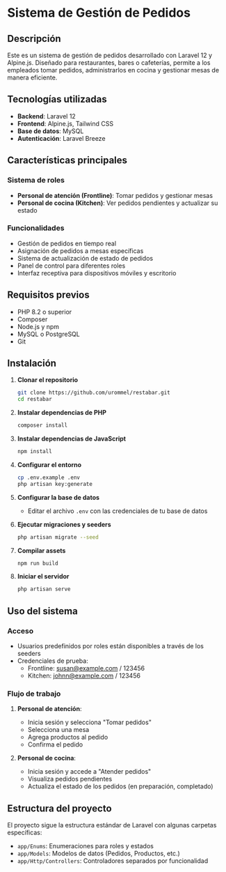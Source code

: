 # Sistema de Gestión de Pedidos

## Descripción
Este es un sistema de gestión de pedidos desarrollado con Laravel 12 y Alpine.js. Diseñado para restaurantes, bares o cafeterías, permite a los empleados tomar pedidos, administrarlos en cocina y gestionar mesas de manera eficiente.

## Tecnologías utilizadas
- **Backend**: Laravel 12
- **Frontend**: Alpine.js, Tailwind CSS
- **Base de datos**: MySQL
- **Autenticación**: Laravel Breeze

## Características principales

### Sistema de roles
- **Personal de atención (Frontline)**: Tomar pedidos y gestionar mesas
- **Personal de cocina (Kitchen)**: Ver pedidos pendientes y actualizar su estado

### Funcionalidades
- Gestión de pedidos en tiempo real
- Asignación de pedidos a mesas específicas
- Sistema de actualización de estado de pedidos
- Panel de control para diferentes roles
- Interfaz receptiva para dispositivos móviles y escritorio

## Requisitos previos
- PHP 8.2 o superior
- Composer
- Node.js y npm
- MySQL o PostgreSQL
- Git

## Instalación

1. **Clonar el repositorio**
   ```bash
   git clone https://github.com/urommel/restabar.git
   cd restabar
   ```

2. **Instalar dependencias de PHP**
   ```bash
   composer install
   ```

3. **Instalar dependencias de JavaScript**
   ```bash
   npm install
   ```

4. **Configurar el entorno**
   ```bash
   cp .env.example .env
   php artisan key:generate
   ```

5. **Configurar la base de datos**
    - Editar el archivo `.env` con las credenciales de tu base de datos

6. **Ejecutar migraciones y seeders**
   ```bash
   php artisan migrate --seed
   ```

7. **Compilar assets**
   ```bash
   npm run build
   ```

8. **Iniciar el servidor**
   ```bash
   php artisan serve
   ```

## Uso del sistema

### Acceso
- Usuarios predefinidos por roles están disponibles a través de los seeders
- Credenciales de prueba:
    - Frontline: susan@example.com / 123456
    - Kitchen: johnn@example.com / 123456

### Flujo de trabajo
1. **Personal de atención**:
    - Inicia sesión y selecciona "Tomar pedidos"
    - Selecciona una mesa
    - Agrega productos al pedido
    - Confirma el pedido

2. **Personal de cocina**:
    - Inicia sesión y accede a "Atender pedidos"
    - Visualiza pedidos pendientes
    - Actualiza el estado de los pedidos (en preparación, completado)

## Estructura del proyecto
El proyecto sigue la estructura estándar de Laravel con algunas carpetas específicas:
- `app/Enums`: Enumeraciones para roles y estados
- `app/Models`: Modelos de datos (Pedidos, Productos, etc.)
- `app/Http/Controllers`: Controladores separados por funcionalidad


